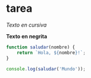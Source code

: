 # tarea

*Texto en cursiva*

**Texto en negrita**

```javascript
function saludar(nombre) {
    return `Hola, ${nombre}!`;
}

console.log(saludar('Mundo'));
